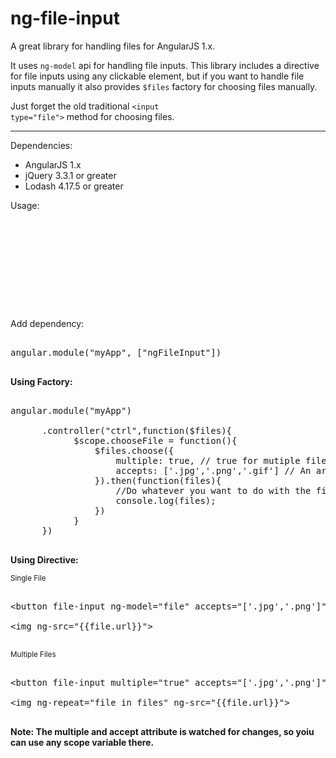 # ng-file-input
A great library for handling files for AngularJS 1.x.

It uses <code>ng-model</code> api for handling file inputs. This library includes a directive for file inputs using any clickable element, but if you want to handle file inputs manually it also provides <code>$files</code> factory for choosing files manually.

Just forget the old traditional <code>&lt;input type="file"></code> method for choosing files.

<hr>

Dependencies:

<ul>

<li>AngularJS 1.x</li>
<li>jQuery 3.3.1 or greater</li>
<li>Lodash 4.17.5 or greater</li>

</ul>

Usage:

<pre>

<script src='bower_components/jquery/dist/jquery.min.js'></script>
<script src='bower_components/lodash/dist/lodash.min.js'></script>
<script src='bower_components/angular/angular.min.js'></script>
<script src='bower_components/ng-file-input/ng-file-input.js'></script>

</pre>

Add dependency:

<pre>

angular.module("myApp", ["ngFileInput"])

</pre>

<b>Using Factory: </b>

<pre>

angular.module("myApp")

      .controller("ctrl",function($files){
            $scope.chooseFile = function(){
                $files.choose({
                    multiple: true, // true for mutiple files, default is false.
                    accepts: ['.jpg','.png','.gif'] // An array containing the extensions you want to be accepted
                }).then(function(files){
                    //Do whatever you want to do with the files
                    console.log(files);
                })
            }
      })

</pre>

<b>Using Directive:</b>

<small>Single File</small>
<pre>

&lt;button file-input ng-model="file" accepts="['.jpg','.png']"></button>

&lt;img ng-src="{{file.url}}">

</pre>

<small>Multiple Files</small>
<pre>

&lt;button file-input multiple="true" accepts="['.jpg','.png']" ng-model="files"></button>

&lt;img ng-repeat="file in files" ng-src="{{file.url}}">

</pre>

<b>Note: The multiple and accept attribute is watched for changes, so yoiu can use any scope variable there.</b>
